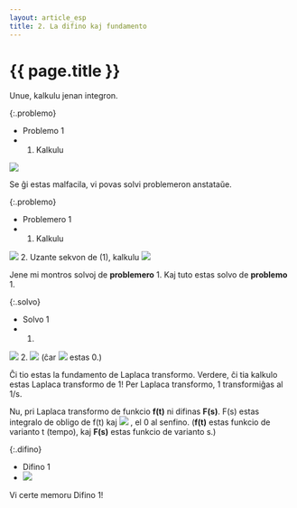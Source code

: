 ```yaml
---  
layout: article_esp  
title: 2. La difino kaj fundamento  
---  
```

# {{ page.title }}  
  
Unue, kalkulu jenan integron.  
  
{:.problemo}
- <div class="title">Problemo 1</div>  
-   
	1. Kalkulu 
<img src="https://latex.codecogs.com/gif.latex?\int_0^\infty{e}^{-st}{\mathrm{d}t}" />  
    
Se ĝi estas malfacila, vi povas solvi problemeron anstataŭe.  
  
{:.problemo}
- <div class="title">Problemero 1</div>  
-   
	1. Kalkulu 
<img src="https://latex.codecogs.com/gif.latex?\frac{\mathrm{d}}{\mathrm{d}t}{e}^{-st}" />  
	2. Uzante sekvon de (1), kalkulu 
<img src="https://latex.codecogs.com/gif.latex?\int_0^\infty{e}^{-st}{\mathrm{d}t}" />  
  
Jene mi montros solvoj de **problemero** 1. Kaj tuto estas solvo de **problemo** 1.  
  
{:.solvo}  
- <div class="title">Solvo 1</div>  
- 
	1. 
<img src="https://latex.codecogs.com/gif.latex?\frac{\mathrm{d}}{\mathrm{d}t}{e}^{-st}=-se^{-st}" />
	2. 
<img src="https://latex.codecogs.com/gif.latex?\int_0^\infty{e}^{-st}{\mathrm{d}t}=\left[-\frac{1}{s}e^{-st}\right]_0^{\infty}=\frac{1}{s}" />  
(ĉar <img src="https://latex.codecogs.com/gif.latex?e^\infty" /> estas 0.)  
    
Ĉi tio estas la fundamento de Laplaca transformo. Verdere, ĉi tia kalkulo estas Laplaca transformo de 1! Per Laplaca transformo, 1 transformiĝas al 1/s.  
  
Nu, pri Laplaca transformo de funkcio **f(t)** ni difinas **F(s)**. F(s) estas integralo de obligo de f(t) kaj 
<img src="https://latex.codecogs.com/gif.latex?e^{-st}" />
, el 0 al senfino. (**f(t)** estas funkcio de varianto t (tempo), kaj **F(s)** estas funkcio de varianto s.)  
  
{:.difino}  
- <div class="title">Difino 1</div>  
- <img src="https://latex.codecogs.com/gif.latex?F(s)=L[f(t)]=\int_0^\infty{f(t)}e^{-st}{\mathrm{d}t}" />  
  
Vi certe memoru Difino 1!  
